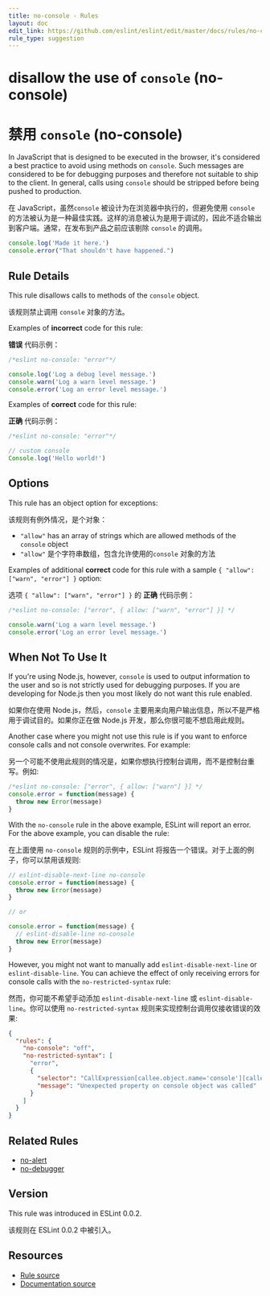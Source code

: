 ```yaml
---
title: no-console - Rules
layout: doc
edit_link: https://github.com/eslint/eslint/edit/master/docs/rules/no-console.md
rule_type: suggestion
---
```


<!-- Note: No pull requests accepted for this file. See README.md in the root directory for details. -->

# disallow the use of `console` (no-console)

# 禁用 `console` (no-console)

In JavaScript that is designed to be executed in the browser, it's considered a best practice to avoid using methods on `console`. Such messages are considered to be for debugging purposes and therefore not suitable to ship to the client. In general, calls using `console` should be stripped before being pushed to production.

在 JavaScript，虽然`console` 被设计为在浏览器中执行的，但避免使用 `console` 的方法被认为是一种最佳实践。这样的消息被认为是用于调试的，因此不适合输出到客户端。通常，在发布到产品之前应该剔除 `console` 的调用。

```js
console.log('Made it here.')
console.error("That shouldn't have happened.")
```

## Rule Details

This rule disallows calls to methods of the `console` object.

该规则禁止调用 `console` 对象的方法。

Examples of **incorrect** code for this rule:

**错误** 代码示例：

```js
/*eslint no-console: "error"*/

console.log('Log a debug level message.')
console.warn('Log a warn level message.')
console.error('Log an error level message.')
```

Examples of **correct** code for this rule:

**正确** 代码示例：

```js
/*eslint no-console: "error"*/

// custom console
Console.log('Hello world!')
```

## Options

This rule has an object option for exceptions:

该规则有例外情况，是个对象：

- `"allow"` has an array of strings which are allowed methods of the `console` object
- `"allow"` 是个字符串数组，包含允许使用的`console` 对象的方法

Examples of additional **correct** code for this rule with a sample `{ "allow": ["warn", "error"] }` option:

选项 `{ "allow": ["warn", "error"] }` 的 **正确** 代码示例：

```js
/*eslint no-console: ["error", { allow: ["warn", "error"] }] */

console.warn('Log a warn level message.')
console.error('Log an error level message.')
```

## When Not To Use It

If you're using Node.js, however, `console` is used to output information to the user and so is not strictly used for debugging purposes. If you are developing for Node.js then you most likely do not want this rule enabled.

如果你在使用 Node.js，然后，`console` 主要用来向用户输出信息，所以不是严格用于调试目的。如果你正在做 Node.js 开发，那么你很可能不想启用此规则。

Another case where you might not use this rule is if you want to enforce console calls and not console overwrites. For example:

另一个可能不使用此规则的情况是，如果你想执行控制台调用，而不是控制台重写。例如:

```js
/*eslint no-console: ["error", { allow: ["warn"] }] */
console.error = function(message) {
  throw new Error(message)
}
```

With the `no-console` rule in the above example, ESLint will report an error. For the above example, you can disable the rule:

在上面使用 `no-console` 规则的示例中，ESLint 将报告一个错误。对于上面的例子，你可以禁用该规则:

```js
// eslint-disable-next-line no-console
console.error = function(message) {
  throw new Error(message)
}

// or

console.error = function(message) {
  // eslint-disable-line no-console
  throw new Error(message)
}
```

However, you might not want to manually add `eslint-disable-next-line` or `eslint-disable-line`. You can achieve the effect of only receiving errors for console calls with the `no-restricted-syntax` rule:

然而，你可能不希望手动添加 `eslint-disable-next-line` 或 `eslint-disable-line`。你可以使用 `no-restricted-syntax` 规则来实现控制台调用仅接收错误的效果:

```json
{
  "rules": {
    "no-console": "off",
    "no-restricted-syntax": [
      "error",
      {
        "selector": "CallExpression[callee.object.name='console'][callee.property.name!=/^(log|warn|error|info|trace)$/]",
        "message": "Unexpected property on console object was called"
      }
    ]
  }
}
```

## Related Rules

- [no-alert](https://cn.eslint.org/docs/rules/no-alert)
- [no-debugger](https://cn.eslint.org/docs/rules/no-debugger)

## Version

This rule was introduced in ESLint 0.0.2.

该规则在 ESLint 0.0.2 中被引入。

## Resources

- [Rule source](https://github.com/eslint/eslint/tree/master/lib/rules/no-console.js)
- [Documentation source](https://github.com/eslint/eslint/tree/master/docs/rules/no-console.md)
